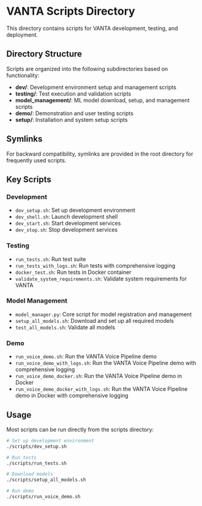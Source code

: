 # VANTA Scripts Directory

This directory contains scripts for VANTA development, testing, and deployment.

## Directory Structure

Scripts are organized into the following subdirectories based on functionality:

- **dev/**: Development environment setup and management scripts
- **testing/**: Test execution and validation scripts
- **model_management/**: ML model download, setup, and management scripts
- **demo/**: Demonstration and user testing scripts
- **setup/**: Installation and system setup scripts

## Symlinks

For backward compatibility, symlinks are provided in the root directory for frequently used scripts.

## Key Scripts

### Development

- `dev_setup.sh`: Set up development environment
- `dev_shell.sh`: Launch development shell
- `dev_start.sh`: Start development services
- `dev_stop.sh`: Stop development services

### Testing

- `run_tests.sh`: Run test suite
- `run_tests_with_logs.sh`: Run tests with comprehensive logging
- `docker_test.sh`: Run tests in Docker container
- `validate_system_requirements.sh`: Validate system requirements for VANTA

### Model Management

- `model_manager.py`: Core script for model registration and management
- `setup_all_models.sh`: Download and set up all required models
- `test_all_models.sh`: Validate all models

### Demo

- `run_voice_demo.sh`: Run the VANTA Voice Pipeline demo
- `run_voice_demo_with_logs.sh`: Run the VANTA Voice Pipeline demo with comprehensive logging
- `run_voice_demo_docker.sh`: Run the VANTA Voice Pipeline demo in Docker
- `run_voice_demo_docker_with_logs.sh`: Run the VANTA Voice Pipeline demo in Docker with comprehensive logging

## Usage

Most scripts can be run directly from the scripts directory:

```bash
# Set up development environment
./scripts/dev_setup.sh

# Run tests
./scripts/run_tests.sh

# Download models
./scripts/setup_all_models.sh

# Run demo
./scripts/run_voice_demo.sh
```